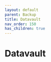 ```yaml
---
layout: default
parent: Backup
title: Datavault
nav_order: 150
has_children: true
---
```


# Datavault
